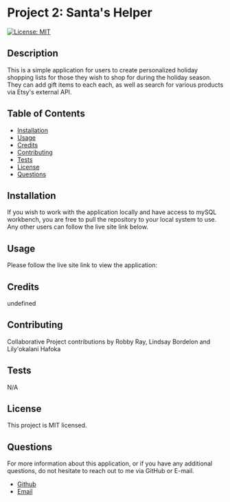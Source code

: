 # Project 2: Santa's Helper

[![License: MIT](https://img.shields.io/badge/License-MIT-yellow.svg)](https://opensource.org/licenses/MIT)

## Description

This is a simple application for users to create personalized holiday shopping lists for those they wish to shop for during the holiday season. They can add gift items to each each, as well as search for various products via Etsy's external API. 

## Table of Contents

* [Installation](#installation)
* [Usage](#usage)
* [Credits](#credits)
* [Contributing](#contributing)
* [Tests](#tests)
* [License](#license)
* [Questions](#questions)

## Installation

If you wish to work with the application locally and have access to mySQL workbench, you are free to pull the repository to your local system to use. Any other users can follow the live site link below.

## Usage

Please follow the live site link to view the application: 

## Credits

undefined

## Contributing

Collaborative Project contributions by Robby Ray, Lindsay Bordelon and Lily'okalani Hafoka 

## Tests

N/A

## License

This project is MIT licensed.

## Questions

For more information about this application, or if you have any additional questions, do not hesitate to reach out to me via GitHub or E-mail.

- [Github](https://www.github.com/rgr5035)
- [Email](mailto:rgr5035@gmail.com)
